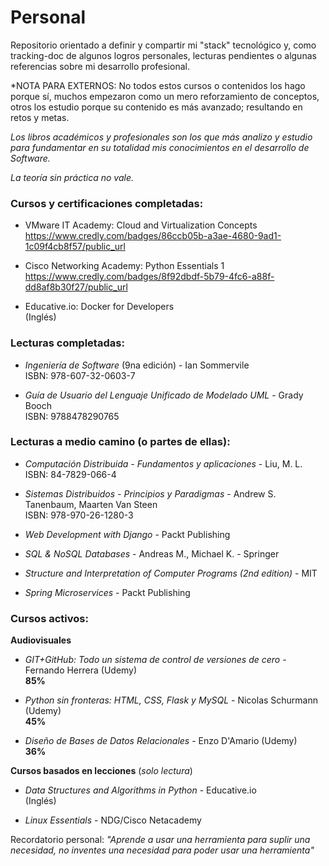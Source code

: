 # Personal
Repositorio orientado a definir y compartir mi "stack" tecnológico y, como tracking-doc de algunos logros personales, lecturas pendientes o algunas referencias sobre mi desarrollo profesional.

*NOTA PARA EXTERNOS: No todos estos cursos o contenidos los hago porque sí, muchos empezaron como un mero reforzamiento de conceptos, otros los estudio porque su contenido es más avanzado; resultando en retos y metas.  

*Los libros académicos y profesionales son los que más analizo y estudio para fundamentar en su totalidad mis conocimientos en el desarrollo de Software.*  


*La teoría sin práctica no vale.*  
  
  
### Cursos y certificaciones completadas:  

* VMware IT Academy: Cloud and Virtualization Concepts  
  https://www.credly.com/badges/86ccb05b-a3ae-4680-9ad1-1c09f4cb8f57/public_url  

* Cisco Networking Academy: Python Essentials 1  
  https://www.credly.com/badges/8f92dbdf-5b79-4fc6-a88f-dd8af8b30f27/public_url  

* Educative.io: Docker for Developers  
  (Inglés)  
  
  
### Lecturas completadas:

* *Ingeniería de Software* (9na edición) - Ian Sommervile  
  ISBN: 978-607-32-0603-7  
  
* *Guía de Usuario del Lenguaje Unificado de Modelado UML* - Grady Booch  
  ISBN: 9788478290765  

### Lecturas a medio camino (o partes de ellas):  

* *Computación Distribuida - Fundamentos y aplicaciones* - Liu, M. L.  
  ISBN: 84-7829-066-4   
  
* *Sistemas Distribuidos - Principios y Paradigmas* - Andrew S. Tanenbaum, Maarten Van Steen  
  ISBN: 978-970-26-1280-3  
  
* *Web Development with Django* - Packt Publishing  
  
* *SQL & NoSQL Databases* - Andreas M., Michael K. - Springer  
  
* *Structure and Interpretation of Computer Programs (2nd edition)* - MIT
  
* *Spring Microservices* - Packt Publishing  
   
  
 ### Cursos activos:  
 
 **Audiovisuales**  
 
 * *GIT+GitHub: Todo un sistema de control de versiones de cero* - Fernando Herrera (Udemy)  
  **85%**  
  
 * *Python sin fronteras: HTML, CSS, Flask y MySQL* - Nicolas Schurmann (Udemy)  
  **45%**  
  
 * *Diseño de Bases de Datos Relacionales* - Enzo D'Amario (Udemy)  
  **36%**   
  
 **Cursos basados en lecciones** (*solo lectura*)  
  
   
 * *Data Structures and Algorithms in Python* - Educative.io  
    (Inglés)  
  
 * *Linux Essentials* - NDG/Cisco Netacademy   
  
    
  
  
Recordatorio personal: *"Aprende a usar una herramienta para suplir una necesidad, no inventes una necesidad para poder usar una herramienta"*  
